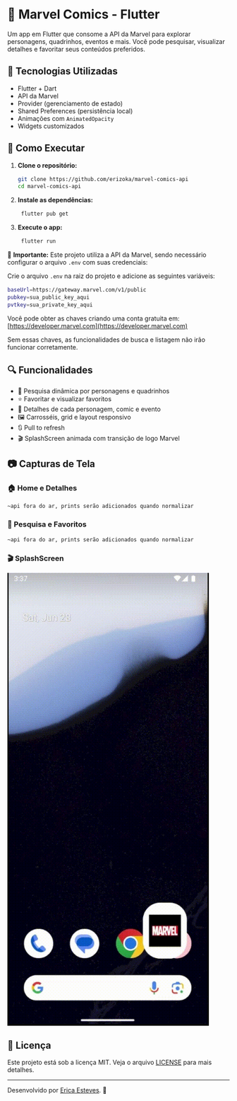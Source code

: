 # 🦸 Marvel Comics - Flutter

Um app em Flutter que consome a API da Marvel para explorar personagens, quadrinhos, eventos e mais. Você pode pesquisar, visualizar detalhes e favoritar seus conteúdos preferidos.

## 📌 Tecnologias Utilizadas

- Flutter + Dart
- API da Marvel
- Provider (gerenciamento de estado)
- Shared Preferences (persistência local)
- Animações com `AnimatedOpacity`
- Widgets customizados

## 🚀 Como Executar

1. **Clone o repositório:**

   ```sh
   git clone https://github.com/erizoka/marvel-comics-api
   cd marvel-comics-api
   ```

2. **Instale as dependências:**

   ```sh
    flutter pub get
   ```

3. **Execute o app:**

   ```sh
    flutter run
   ```

🔹 **Importante:** Este projeto utiliza a API da Marvel, sendo necessário configurar o arquivo `.env` com suas credenciais:

Crie o arquivo `.env` na raiz do projeto e adicione as seguintes variáveis:

```sh
baseUrl=https://gateway.marvel.com/v1/public
pubkey=sua_public_key_aqui
pvtkey=sua_private_key_aqui
```

Você pode obter as chaves criando uma conta gratuita em: [https://developer.marvel.com](https://developer.marvel.com)

Sem essas chaves, as funcionalidades de busca e listagem não irão funcionar corretamente.

## 🔍 Funcionalidades

- 🔎 Pesquisa dinâmica por personagens e quadrinhos
- ⭐ Favoritar e visualizar favoritos
- 📖 Detalhes de cada personagem, comic e evento
- 🖼️ Carrosséis, grid e layout responsivo
- 🔃 Pull to refresh
- 🎬 SplashScreen animada com transição de logo Marvel

## 📷 Capturas de Tela

### 🏠 Home e Detalhes

```sh
~api fora do ar, prints serão adicionados quando normalizar
```

<!-- <table>
  <tr>
    <td><img src="/assets/prints/home.png" width="200"/></td>
    <td><img src="/assets/prints/details-character.png" width="200"/></td>
    <td><img src="/assets/prints/details-comic.png" width="200"/></td>
  </tr>
</table> -->

### 🔎 Pesquisa e Favoritos

```sh
~api fora do ar, prints serão adicionados quando normalizar
```

<!-- <table>
  <tr>
    <td><img src="/assets/prints/search.png" width="200"/></td>
    <td><img src="/assets/prints/favorites.png" width="200"/></td>
  </tr>
</table> -->

### 🎬 SplashScreen

![Splash Animation](assets/prints/splash.gif)

## 📄 Licença

Este projeto está sob a licença MIT. Veja o arquivo [LICENSE](LICENSE) para mais detalhes.

---

Desenvolvido por [Erica Esteves](https://github.com/erizoka). 🚀
